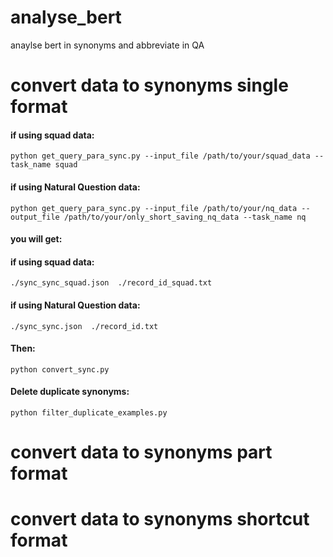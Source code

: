 # analyse_bert
anaylse bert in synonyms and abbreviate in QA

# convert data to synonyms single format

#### if using squad data: 
``` 
python get_query_para_sync.py --input_file /path/to/your/squad_data --task_name squad
```
#### if using Natural Question data: 
``` 
python get_query_para_sync.py --input_file /path/to/your/nq_data --output_file /path/to/your/only_short_saving_nq_data --task_name nq
```
#### you will get:
#### if using squad data:
```
./sync_sync_squad.json  ./record_id_squad.txt
```
#### if using Natural Question data: 
```
./sync_sync.json  ./record_id.txt
```
#### Then:
``` 
python convert_sync.py
```
#### Delete duplicate synonyms:
```
python filter_duplicate_examples.py
```


# convert data to synonyms part format

# convert data to synonyms shortcut format

